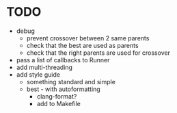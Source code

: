 # TODO

- debug
  - prevent crossover between 2 same parents
  - check that the best are used as parents
  - check that the right parents are used for crossover
- pass a list of callbacks to Runner
- add multi-threading
- add style guide
  - something standard and simple
  - best - with autoformatting
    - clang-format?
    - add to Makefile
